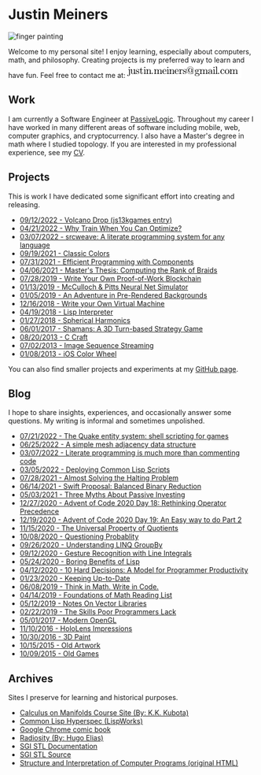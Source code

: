Justin Meiners
==============

![finger painting](finger_painting.jpg)

Welcome to my personal site!
I enjoy learning, especially about computers, math, and philosophy.
Creating projects is my preferred way to learn and have fun.
Feel free to contact me at: <span>![justin's email](mail.png)</span>

## Work

I am currently a Software Engineer at [PassiveLogic](https://passive-logic.com/).
Throughout my career I have worked in many different areas of software including mobile, web, computer graphics, and cryptocurrency.
I also have a Master's degree in math where I studied topology.
If you are interested in my professional experience, see my [CV](files/cv.pdf).

## Projects

This is work I have dedicated some significant effort into creating and releasing.

- [09/12/2022 - Volcano Drop (js13kgames entry)](https://js13kgames.com/entries/volcano-drop)
- [04/21/2022 - Why Train When You Can Optimize?](https://www.jmeiners.com/why-train-when-you-can-optimize/)
- [03/07/2022 - srcweave: A literate programming system for any language](https://github.com/justinmeiners/srcweave/)
- [09/19/2021 - Classic Colors](https://github.com/justinmeiners/classic-colors)
- [07/31/2021 - Efficient Programming with Components](https://www.jmeiners.com/efficient-programming-with-components/)
- [04/06/2021 - Master's Thesis: Computing the Rank of Braids](https://github.com/justinmeiners/braid-rank-thesis)
- [07/28/2019 - Write Your Own Proof-of-Work Blockchain](https://www.jmeiners.com/tiny-blockchain/)
- [01/13/2019 - McCulloch & Pitts Neural Net Simulator](https://www.jmeiners.com/neural-nets-sim/)
- [01/05/2019 - An Adventure in Pre-Rendered Backgrounds](https://www.jmeiners.com/pre-rendered-backgrounds/)
- [12/16/2018 - Write your Own Virtual Machine](https://www.jmeiners.com/lc3-vm/)
- [04/19/2018 - Lisp Interpreter](https://github.com/justinmeiners/lisp-interpreter)
- [01/27/2018 - Spherical Harmonics](https://github.com/justinmeiners/spherical-harmonics)
- [06/01/2017 - Shamans: A 3D Turn-based Strategy Game](https://www.jmeiners.com/shamans/)
- [08/20/2013 - C Craft](https://github.com/justinmeiners/c-craft)
- [07/02/2013 - Image Sequence Streaming](https://github.com/justinmeiners/image-sequence-streaming)
- [01/08/2013 - iOS Color Wheel](https://github.com/justinmeiners/ios-color-wheel)

You can also find smaller projects and experiments at my [GitHub page](https://github.com/justinmeiners).

## Blog

I hope to share insights, experiences, and occasionally answer some questions. My writing is informal and sometimes unpolished.

- [07/21/2022 - The Quake entity system: shell scripting for games](quake-entities/)
- [06/25/2022 - A simple mesh adjacency data structure](mesh-adjacency-trick/)
- [03/07/2022 - Literate programming is much more than commenting code](literate-programming/)
- [03/05/2022 - Deploying Common Lisp Scripts](common-lisp-scripts/)
- [07/28/2021 - Almost Solving the Halting Problem](almost-solving-the-halting-problem/halting-problem.pdf)
- [06/14/2021 - Swift Proposal: Balanced Binary Reduction](swift-balanced-reduce/)
- [05/03/2021 - Three Myths About Passive Investing](three-myths-passive-investing/)
- [12/27/2020 - Advent of Code 2020 Day 18: Rethinking Operator Precedence](aoc-2020-18/)
- [12/19/2020 - Advent of Code 2020 Day 19: An Easy way to do Part 2](aoc-2020-19/)
- [11/15/2020 - The Universal Property of Quotients](universal-property-quotients/)
- [10/08/2020 - Questioning Probablity](questioning-probability/)
- [09/26/2020 - Understanding LINQ GroupBy](understanding-groupby/)
- [09/12/2020 - Gesture Recognition with Line Integrals](https://www.jmeiners.com/gesture-recognition/)
- [05/24/2020 - Boring Benefits of Lisp](boring-benefits-of-lisp/)
- [04/12/2020 - 10 Hard Decisions: A Model for Programmer Productivity](10-hard-decisions/)
- [01/23/2020 - Keeping Up-to-Date](keeping-up-to-date/)
- [06/08/2019 - Think in Math. Write in Code.](think-in-math/)
- [04/14/2019 - Foundations of Math Reading List](foundations-of-math-reading/)
- [05/12/2019 - Notes On Vector Libraries](vector-libs/)
- [02/22/2019 - The Skills Poor Programmers Lack](the-skills-programmers-lack/)
- [05/01/2017 - Modern OpenGL](modern-opengl/)
- [11/10/2016 - HoloLens Impressions](hololens-impressions/)
- [10/30/2016 - 3D Paint](3d-paint/)
- [10/15/2015 - Old Artwork](old-artwork/)
- [10/09/2015 - Old Games](old-games/)

## Archives

Sites I preserve for learning and historical purposes.

- [Calculus on Manifolds Course Site (By: K.K. Kubota)](https://www.jmeiners.com/calculus-on-manifolds-site/)
- [Common Lisp Hyperspec (LispWorks)](https://www.jmeiners.com/clhs/HyperSpec/Front/)
- [Google Chrome comic book](https://www.jmeiners.com/google-chrome-comic-book/chrome.html)
- [Radiosity (By: Hugo Elias)](https://www.jmeiners.com/Hugo-Elias-Radiosity)
- [SGI STL Documentation](https://www.jmeiners.com/sgi-stl-docs/)
- [SGI STL Source](https://github.com/justinmeiners/sgi-stl)
- [Structure and Interpretation of Computer Programs (original HTML)](https://www.jmeiners.com/sicp-html-original/book.html)
